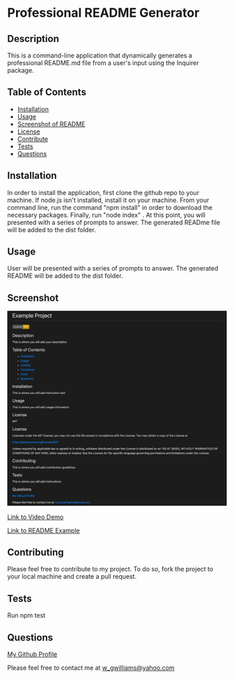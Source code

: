 # Professional README Generator
    
  ## Description
  This is a command-line application that dynamically generates a professional README.md file from a user's input using the Inquirer package.

  ## Table of Contents
  * [Installation](#installation)
  * [Usage](#usage)
  * [Screenshot of README](#screenshot)
  * [License](#license)
  * [Contribute](#contributing)
  * [Tests](#tests)
  * [Questions](#questions)

  
  ## Installation
  In order to install the application, first clone the github repo to your machine. If node.js isn't installed, install it on your machine. From your command line, run the command "npm install" in order to download the necessary packages. Finally, run "node index" .  At this point, you will presented with a series of prompts to answer. The generated READme file will be added to the dist folder.

  ## Usage 
  User will be presented with a series of prompts to answer. The generated README will be added to the dist folder.

 
  ## Screenshot

  ![Screenshot of README](./Develop/utils/images/readme_screenshot.png)


  
  [Link to Video Demo](https://drive.google.com/file/d/1-ogucTVRHJrZkT_GQ9oR3No8yLLuZxJz/view)

  
  [Link to README Example](./dist/README.md)

  ## Contributing
  Please feel free to contribute to my project. To do so, fork the project to your local machine and create a pull request. 

  ## Tests
  Run npm test

  ## Questions
  [My Github Profile](https://github.com/Undisputed06)
  
  Please feel free to contact me at w_gwilliams@yahoo.com

